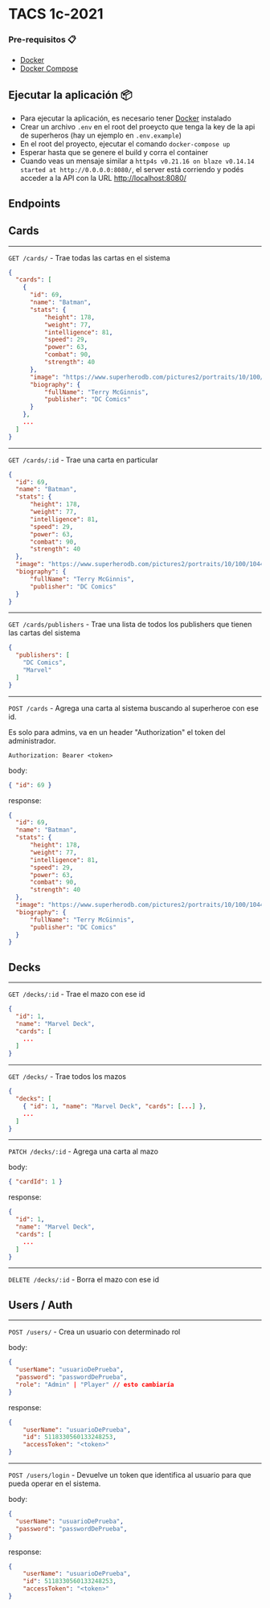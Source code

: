 # TACS 1c-2021

### Pre-requisitos 📋

* [Docker](https://docs.docker.com/engine/install/)
* [Docker Compose](https://docs.docker.com/compose/install/)

## Ejecutar la aplicación 📦

* Para ejecutar la aplicación, es necesario tener [Docker](https://www.docker.com/) instalado
* Crear un archivo `.env` en el root del proeycto que tenga la key de la api de superheros (hay un ejemplo en `.env.example`)
* En el root del proyecto, ejecutar el comando `docker-compose up` 
* Esperar hasta que se genere el build y corra el container
* Cuando veas un mensaje similar a `http4s v0.21.16 on blaze v0.14.14 started at http://0.0.0.0:8080/`, el server está corriendo y podés acceder a la API con la URL [http://localhost:8080/](http://localhost:8080/)

## Endpoints

## Cards

---

`GET /cards/` - Trae todas las cartas en el sistema
```json
{
  "cards": [
    {
      "id": 69,
      "name": "Batman",
      "stats": {
          "height": 178,
          "weight": 77,
          "intelligence": 81,
          "speed": 29,
          "power": 63,
          "combat": 90,
          "strength": 40
      },
      "image": "https://www.superherodb.com/pictures2/portraits/10/100/10441.jpg",
      "biography": {
          "fullName": "Terry McGinnis",
          "publisher": "DC Comics"
      }
    },
    ...
  ]
}
```

---

`GET /cards/:id` - Trae una carta en particular
```json
{
  "id": 69,
  "name": "Batman",
  "stats": {
      "height": 178,
      "weight": 77,
      "intelligence": 81,
      "speed": 29,
      "power": 63,
      "combat": 90,
      "strength": 40
  },
  "image": "https://www.superherodb.com/pictures2/portraits/10/100/10441.jpg",
  "biography": {
      "fullName": "Terry McGinnis",
      "publisher": "DC Comics"
  }
}
```

---

`GET /cards/publishers` - Trae una lista de todos los publishers que tienen las cartas del sistema

```json
{
  "publishers": [
    "DC Comics",
    "Marvel"
  ]
}
```

---

`POST /cards` - Agrega una carta al sistema buscando al superheroe con ese id.

Es solo para admins, va en un header "Authorization" el token del administrador.

`Authorization: Bearer <token>`

body:
```json
{ "id": 69 }
```

response:
```json
{
  "id": 69,
  "name": "Batman",
  "stats": {
      "height": 178,
      "weight": 77,
      "intelligence": 81,
      "speed": 29,
      "power": 63,
      "combat": 90,
      "strength": 40
  },
  "image": "https://www.superherodb.com/pictures2/portraits/10/100/10441.jpg",
  "biography": {
      "fullName": "Terry McGinnis",
      "publisher": "DC Comics"
  }
}
```



## Decks
---
`GET /decks/:id` - Trae el mazo con ese id

```json
{
  "id": 1,
  "name": "Marvel Deck",
  "cards": [
    ...
  ]
}
```
---
`GET /decks/` - Trae todos los mazos

```json
{
  "decks": [
    { "id": 1, "name": "Marvel Deck", "cards": [...] },
    ...
  ]
}
```
---
`PATCH /decks/:id` - Agrega una carta al mazo

body:
```json
{ "cardId": 1 }
```

response:
```json
{
  "id": 1,
  "name": "Marvel Deck",
  "cards": [
    ...
  ]
}
```
---
`DELETE /decks/:id` - Borra el mazo con ese id

## Users / Auth
---
`POST /users/` - Crea un usuario con determinado rol

body:
```json
{
  "userName": "usuarioDePrueba",
  "password": "passwordDePrueba",
  "role": "Admin" | "Player" // esto cambiaría
}
```

response:
```json
{
    "userName": "usuarioDePrueba",
    "id": 5118330560133248253,
    "accessToken": "<token>"
}
```
---
`POST /users/login` - Devuelve un token que identifica al usuario para que pueda operar en el sistema.

body:
```json
{
  "userName": "usuarioDePrueba",
  "password": "passwordDePrueba",
}
```

response:
```json
{
    "userName": "usuarioDePrueba",
    "id": 5118330560133248253,
    "accessToken": "<token>"
}
```

